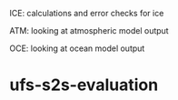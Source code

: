 ICE: calculations and error checks for ice

ATM: looking at atmospheric model output

OCE: looking at ocean model output
# ufs-s2s-evaluation
